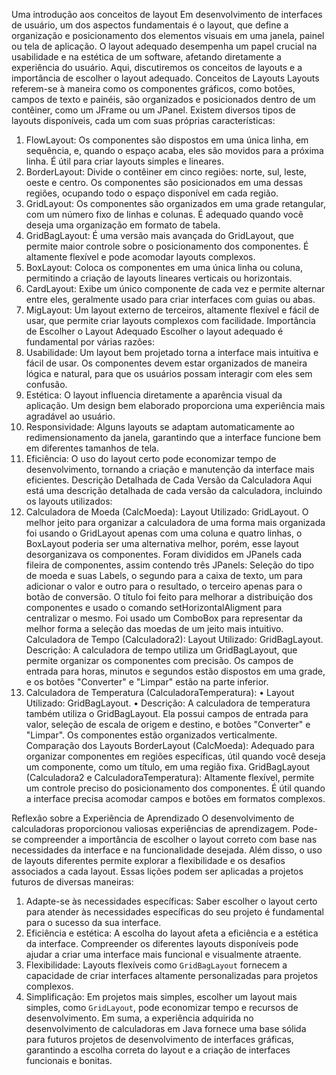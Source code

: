 Uma introdução aos conceitos de layout 
Em desenvolvimento de interfaces de usuário, um dos aspectos fundamentais é o layout, que define a organização e posicionamento dos elementos visuais em uma janela, painel ou tela de aplicação. O layout adequado desempenha um papel crucial na usabilidade e na estética de um software, afetando diretamente a experiência do usuário. Aqui, discutiremos os conceitos de layouts e a importância de escolher o layout adequado.
Conceitos de Layouts
Layouts referem-se à maneira como os componentes gráficos, como botões, campos de texto e painéis, são organizados e posicionados dentro de um contêiner, como um JFrame ou um JPanel. Existem diversos tipos de layouts disponíveis, cada um com suas próprias características:
1.	FlowLayout: Os componentes são dispostos em uma única linha, em sequência, e, quando o espaço acaba, eles são movidos para a próxima linha. É útil para criar layouts simples e lineares.
2.	BorderLayout: Divide o contêiner em cinco regiões: norte, sul, leste, oeste e centro. Os componentes são posicionados em uma dessas regiões, ocupando todo o espaço disponível em cada região.
3.	GridLayout: Os componentes são organizados em uma grade retangular, com um número fixo de linhas e colunas. É adequado quando você deseja uma organização em formato de tabela.
4.	GridBagLayout: É uma versão mais avançada do GridLayout, que permite maior controle sobre o posicionamento dos componentes. É altamente flexível e pode acomodar layouts complexos.
5.	BoxLayout: Coloca os componentes em uma única linha ou coluna, permitindo a criação de layouts lineares verticais ou horizontais.
6.	CardLayout: Exibe um único componente de cada vez e permite alternar entre eles, geralmente usado para criar interfaces com guias ou abas.
7.	MigLayout: Um layout externo de terceiros, altamente flexível e fácil de usar, que permite criar layouts complexos com facilidade.
Importância de Escolher o Layout Adequado
Escolher o layout adequado é fundamental por várias razões:
1.	Usabilidade: Um layout bem projetado torna a interface mais intuitiva e fácil de usar. Os componentes devem estar organizados de maneira lógica e natural, para que os usuários possam interagir com eles sem confusão.
2.	Estética: O layout influencia diretamente a aparência visual da aplicação. Um design bem elaborado proporciona uma experiência mais agradável ao usuário.
3.	Responsividade: Alguns layouts se adaptam automaticamente ao redimensionamento da janela, garantindo que a interface funcione bem em diferentes tamanhos de tela.
4.	Eficiência: O uso do layout certo pode economizar tempo de desenvolvimento, tornando a criação e manutenção da interface mais eficientes.
Descrição Detalhada de Cada Versão da Calculadora
Aqui está uma descrição detalhada de cada versão da calculadora, incluindo os layouts utilizados:
1.	Calculadora de Moeda (CalcMoeda):
Layout Utilizado: GridLayout.
O melhor jeito para organizar a calculadora de uma forma mais organizada foi usando o GridLayout apenas com uma coluna e quatro linhas, o BoxLayout poderia ser uma alternativa melhor, porém, esse layout desorganizava os componentes.
Foram divididos em JPanels cada fileira de componentes, assim contendo três JPanels:  Seleção do tipo de moeda e suas Labels, o segundo para a caixa de texto, um para adicionar o valor e outro para o resultado, o terceiro apenas para o botão de conversão.
O título foi feito para melhorar a distribuição dos componentes e usado o comando setHorizontalAligment para centralizar o mesmo.
Foi usado um ComboBox para representar da melhor forma a seleção das moedas de um jeito mais intuitivo.
Calculadora de Tempo (Calculadora2):
Layout Utilizado: GridBagLayout.
Descrição: A calculadora de tempo utiliza um GridBagLayout, que permite organizar os componentes com precisão. Os campos de entrada para horas, minutos e segundos estão dispostos em uma grade, e os botões "Converter" e "Limpar" estão na parte inferior.
2.	Calculadora de Temperatura (CalculadoraTemperatura):
•	Layout Utilizado: GridBagLayout.
•	Descrição: A calculadora de temperatura também utiliza o GridBagLayout. Ela possui campos de entrada para valor, seleção de escala de origem e destino, e botões "Converter" e "Limpar". Os componentes estão organizados verticalmente.
Comparação dos Layouts
BorderLayout (CalcMoeda): Adequado para organizar componentes em regiões específicas, útil quando você deseja um componente, como um título, em uma região fixa.
GridBagLayout (Calculadora2 e CalculadoraTemperatura): Altamente flexível, permite um controle preciso do posicionamento dos componentes. É útil quando a interface precisa acomodar campos e botões em formatos complexos.

Reflexão sobre a Experiência de Aprendizado
O desenvolvimento de calculadoras proporcionou valiosas experiências de aprendizagem. Pode-se compreender a importância de escolher o layout correto com base nas necessidades da interface e na funcionalidade desejada. Além disso, o uso de layouts diferentes permite explorar a flexibilidade e os desafios associados a cada layout.
Essas lições podem ser aplicadas a projetos futuros de diversas maneiras:
1. Adapte-se às necessidades específicas: Saber escolher o layout certo para atender às necessidades específicas do seu projeto é fundamental para o sucesso da sua interface.
2. Eficiência e estética: A escolha do layout afeta a eficiência e a estética da interface. Compreender os diferentes layouts disponíveis pode ajudar a criar uma interface mais funcional e visualmente atraente.
3. Flexibilidade: Layouts flexíveis como `GridBagLayout` fornecem a capacidade de criar interfaces altamente personalizadas para projetos complexos.
4. Simplificação: Em projetos mais simples, escolher um layout mais simples, como `GridLayout`, pode economizar tempo e recursos de desenvolvimento.
Em suma, a experiência adquirida no desenvolvimento de calculadoras em Java fornece uma base sólida para futuros projetos de desenvolvimento de interfaces gráficas, garantindo a escolha correta do layout e a criação de interfaces funcionais e bonitas.
